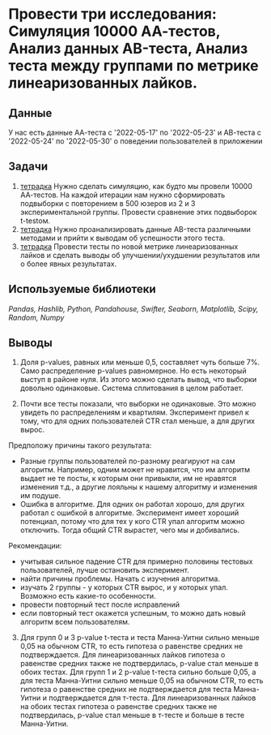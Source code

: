 # Провести три исследования: Симуляция 10000 АА-тестов, Анализ данных АB-теста, Анализ теста между группами по метрике линеаризованных лайков.
## Данные
У нас есть данные АА-теста с '2022-05-17' по '2022-05-23' и АВ-теста с '2022-05-24' по '2022-05-30' о поведении пользователей в приложении
## Задачи
1. [тетрадка](https://github.com/KorchaginIgor/data_analitics/tree/main/karpov_ab_test/ab1) Нужно сделать симуляцию, как будто мы провели 10000 АА-тестов. На каждой итерации нам нужно сформировать подвыборки с повторением в 500 юзеров из 2 и 3 экспериментальной группы. Провести сравнение этих подвыборок t-testом.
2. [тетрадка](https://github.com/KorchaginIgor/data_analitics/tree/main/karpov_ab_test/ab2) Нужно проанализировать данные АB-теста различными методами и прийти к выводам об успешности этого теста.
3. [тетрадка](https://github.com/KorchaginIgor/data_analitics/tree/main/karpov_ab_test/ab3) Провести тесты по новой метрике линеаризованных лайков и сделать выводы об улучшении/ухудшении результатов или о более явных результатах.
## Используемые библиотеки
*Pandas, Hashlib, Python, Pandahouse, Swifter, Seaborn, Matplotlib, Scipy, Random, Numpy*
## Выводы
1. Доля p-values, равных или меньше 0,5, составляет чуть больше 7%. Само распределение p-values равномерное. Но есть некоторый выступ в районе нуля.
Из этого можно сделать вывод, что выборки довольно одинаковые. Система сплитования в целом работает. 

2. Почти все тесты показали, что выборки не одинаковые. Это можно увидеть по распределениям и квартилям. Эксперимент привел к тому, что для одних пользователей CTR стал меньше, а для других вырос.

Предположу причины такого результата:

- Разные группы пользователей по-разному реагируют на сам алгоритм. Например, одним может не нравится, что им алгоритм выдает не те посты, к которым они привыкли, им не нравятся изменения т.д., а другие лояльны к нашему алгоритму и изменения им подуше.
- Ошибка в алгоритме. Для одних он работал хорошо, для других работал с ошибкой в алгоритме. Эксперимент имеет хороший потенциал, потому что для тех у кого CTR упал алгоритм можно отключить. Тогда общий CTR вырастет, чего мы и добивались.

Рекомендации:

- учитывая сильное падение CTR для примерно половины тестовых пользователей, лучше остановить эксперимент.
- найти причины проблемы. Начать с изучения алгоритма.
- изучать 2 группы - у которых CTR вырос, и у которых упал. Возможно есть какие-то особенности.
- провести повторный тест после исправлений
- если повторный тест окажется успешным, то можно дать новый алгоритм всем пользователям.

3. Для групп 0 и 3 p-value t-теста и теста Манна-Уитни сильно меньше 0,05 на обычном CTR, то есть гипотеза о равенстве средних не подтверждается. Для линеаризованных лайков гипотеза о равенстве средних также не подтвердилась, p-value стал меньше в обоих тестах.
Для групп 1 и 2 p-value t-теста сильно больше 0,05, а для теста Манна-Уитни сильно меньше 0,05 на обычном CTR, то есть гипотеза о равенстве средних не подтверждается для теста Манна-Уитни и подтверждается для т-теста. Для линеаризованных лайков на обоих тестах гипотеза о равенстве средних также не подтвердилась, p-value стал меньше в т-тесте и больше в тесте Манна-Уитни.